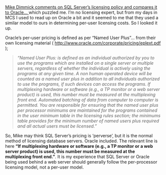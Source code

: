 <a href="http://blogs.duncanmackenzie.net/duncanma/archive/2004/09/24/695.aspx#738" target="_blank" class="broken_link">Mike Dimmick comments on SQL Server&#8217;s licensing policy and compares it to Oracle&#8230; </a>which puzzled me. I&#8217;m no licensing expert, but from my days in MCS I used to read up on Oracle a bit and it seemed to me that they used a similar model to ours in determining per-user licensing costs. So I looked it up.

Oracle&#8217;s per-user pricing is defined as per &#8220;Named User Plus&#8221;&#8230; from their own licensing material ( <a href="http://www.oracle.com/corporate/pricing/eplext.pdf" target="_blank" class="broken_link">http://www.oracle.com/corporate/pricing/eplext.pdf</a> );

> _&#8220;Named User Plus: is defined as an individual authorized by you to use the programs which are installed on a single server or multiple servers, regardless of whether the individual is actively using the programs at any given time. A non human operated device will be counted as a named user plus in addition to all individuals authorized to use the programs, if such devices can access the programs. If multiplexing hardware or software (e.g., a TP monitor or a web server product) is used, this number must be measured at the multiplexing front end. Automated batching of data from computer to computer is permitted. You are responsible for ensuring that the named user plus per processor minimums are maintained for the programs contained in the user minimum table in the licensing rules section; the minimums table provides for the minimum number of named users plus required and all actual users must be licensed.&#8221;_

So, Mike may think SQL Server&#8217;s pricing is &#8216;perverse&#8217;, but it is the normal method of licensing database servers. Oracle included. The relevant line is here **&#8220;If multiplexing hardware or software (e.g., a TP monitor or a web server product) is used, this number must be measured at the multiplexing front end.&#8221;**. It is my experience that SQL Server or Oracle being used behind a web server should generally follow the per-processor licensing model, not a per-user model.